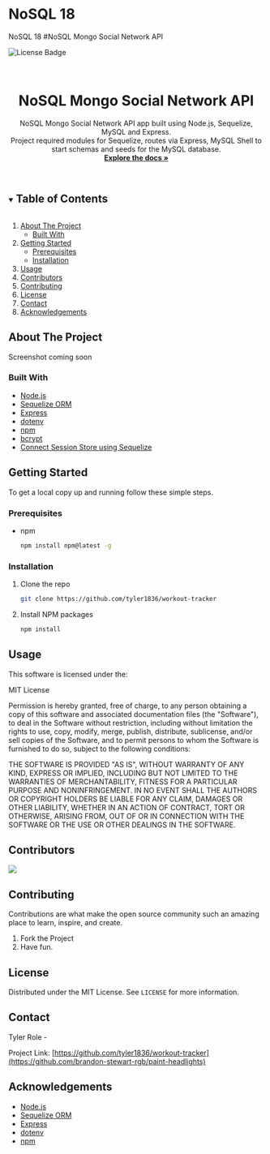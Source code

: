 # NoSQL 18
 NoSQL 18
#NoSQL Mongo Social Network API

![License Badge](https://img.shields.io/static/v1?label=license&message=MIT&color=brightgreen&style=for-the-badge)



<!-- PROJECT LOGO -->
<br />
<p align="center">


  <h1 align="center">NoSQL Mongo Social Network API</h1>

  <p align="center">
    NoSQL Mongo Social Network API app built using Node.js, Sequelize, MySQL and Express. <br> Project required modules for Sequelize, routes via Express, MySQL Shell to start schemas and seeds for the MySQL database.
    <br />
    <a href="https://github.com/tyler1836/workout-tracker"><strong>Explore the docs »</strong></a>
    <br />
    <br />
    
   
   
  </p>
</p>



<!-- TABLE OF CONTENTS -->
<details open="open">
  <summary><h2 style="display: inline-block">Table of Contents</h2></summary>
  <ol>
    <li>
      <a href="#about-the-project">About The Project</a>
      <ul>
        <li><a href="#built-with">Built With</a></li>
      </ul>
    </li>
    <li>
      <a href="#getting-started">Getting Started</a>
      <ul>
        <li><a href="#prerequisites">Prerequisites</a></li>
        <li><a href="#installation">Installation</a></li>
      </ul>
    </li>
    <li><a href="#usage">Usage</a></li>
    <li><a href="#contributors">Contributors</a></li>
    <li><a href="#contributing">Contributing</a></li>
    <li><a href="#license">License</a></li>
    <li><a href="#contact">Contact</a></li>
    <li><a href="#acknowledgements">Acknowledgements</a></li>
  </ol>
</details>



<!-- ABOUT THE PROJECT -->
## About The Project

Screenshot coming soon

<!-- ![Screenshot ](public/assets/img/screenshot.png) -->



### Built With

* [Node.js](https://nodejs.dev/)
* [Sequelize ORM](https://sequelize.org/)
* [Express](https://expressjs.com/)
* [dotenv](https://www.npmjs.com/package/dotenv)
* [npm](https://www.npmjs.com/)
* [bcrypt](https://www.npmjs.com/package/bcrypt)
* [Connect Session Store using Sequelize](https://www.npmjs.com/package/connect-session-sequelize)



<!-- GETTING STARTED -->
## Getting Started

To get a local copy up and running follow these simple steps.

### Prerequisites

* npm
  ```sh
  npm install npm@latest -g
  ```

### Installation

1. Clone the repo
   ```sh
   git clone https://github.com/tyler1836/workout-tracker
   ```
2. Install NPM packages
   ```sh
   npm install
   ```



<!-- USAGE EXAMPLES -->
## Usage

This software is licensed under the:

MIT License

Permission is hereby granted, free of charge, to any person obtaining a copy
of this software and associated documentation files (the "Software"), to deal
in the Software without restriction, including without limitation the rights
to use, copy, modify, merge, publish, distribute, sublicense, and/or sell
copies of the Software, and to permit persons to whom the Software is
furnished to do so, subject to the following conditions:

THE SOFTWARE IS PROVIDED "AS IS", WITHOUT WARRANTY OF ANY KIND, EXPRESS OR
IMPLIED, INCLUDING BUT NOT LIMITED TO THE WARRANTIES OF MERCHANTABILITY,
FITNESS FOR A PARTICULAR PURPOSE AND NONINFRINGEMENT. IN NO EVENT SHALL THE
AUTHORS OR COPYRIGHT HOLDERS BE LIABLE FOR ANY CLAIM, DAMAGES OR OTHER
LIABILITY, WHETHER IN AN ACTION OF CONTRACT, TORT OR OTHERWISE, ARISING FROM,
OUT OF OR IN CONNECTION WITH THE SOFTWARE OR THE USE OR OTHER DEALINGS IN THE
SOFTWARE.


## Contributors

<a href="https://github.com/tyler1836/workout-tracker/graphs/contributors">
  <img src="https://contrib.rocks/image?repo=tyler1836/workout-tracker" />
</a>






<!-- CONTRIBUTING -->
## Contributing

Contributions are what make the open source community such an amazing place to learn, inspire, and create.

1. Fork the Project
2. Have fun.




<!-- LICENSE -->
## License

Distributed under the MIT License. See `LICENSE` for more information.



<!-- CONTACT -->
## Contact

Tyler Role - 

Project Link: [https://github.com/tyler1836/workout-tracker](https://github.com/brandon-stewart-rgb/paint-headlights)



<!-- ACKNOWLEDGEMENTS -->
## Acknowledgements

* [Node.js](https://nodejs.dev/)
* [Sequelize ORM](https://sequelize.org/)
* [Express](https://expressjs.com/)
* [dotenv](https://www.npmjs.com/package/dotenv)
* [npm](https://www.npmjs.com/)

